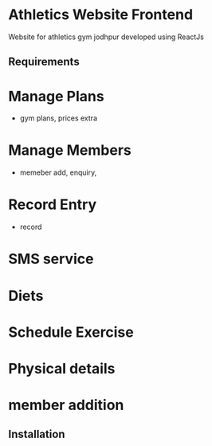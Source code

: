 # Athletics Website Frontend

Website for athletics gym jodhpur developed using ReactJs

## Requirements
# Manage Plans
- gym plans, prices extra

# Manage Members
- memeber add, enquiry, 

# Record Entry
- record

# SMS service

# Diets

# Schedule Exercise

# Physical details

# member addition

## Installation

